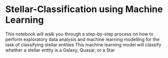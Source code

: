 # Stellar-Classification using Machine Learning


This notebook will walk you through a step-by-step process on how to perform exploratory data analysis and machine learning modelling for the task of classifying stellar entities
This machine learning model will classify whether a stellar entity is a Galaxy, Quasar, or a Star
